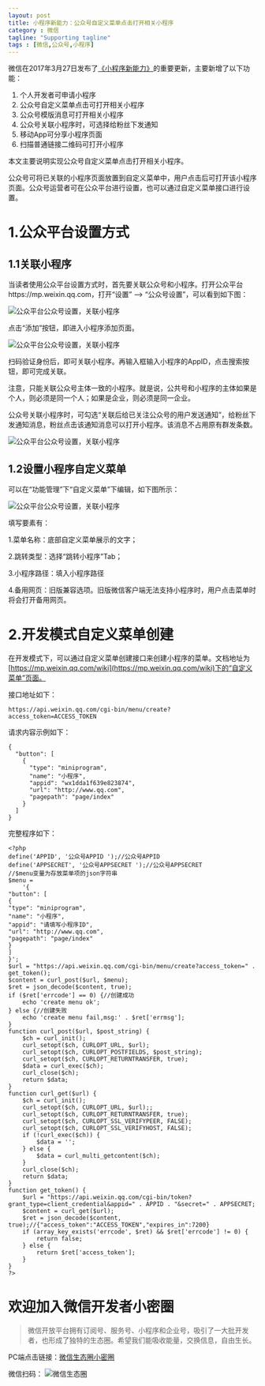 ```yaml
---
layout: post
title: 小程序新能力：公众号自定义菜单点击打开相关小程序
category : 微信
tagline: "Supporting tagline"
tags : [微信,公众号,小程序]
---
```


微信在2017年3月27日发布了[《小程序新能力》](https://mp.weixin.qq.com/s?__biz=MjM5NDAwMTA2MA==&mid=2695729676&idx=1&sn=2f0279377bcc6b0ea14d30389dfde698&chksm=83d74bc7b4a0c2d197ebad8e77b4e6a3f5c19a6ef91f0602b4a695d2ef0994fd1e6431a5babb&mpshare=1&scene=1&srcid=0327yIBkOfW0f1CEF7Sc1MY2#rd)的重要更新，主要新增了以下功能：  

1. 个人开发者可申请小程序
2. 公众号自定义菜单点击可打开相关小程序
3. 公众号模版消息可打开相关小程序
4. 公众号关联小程序时，可选择给粉丝下发通知
5. 移动App可分享小程序页面
6. 扫描普通链接二维码可打开小程序

本文主要说明实现公众号自定义菜单点击打开相关小程序。

公众号可将已关联的小程序页面放置到自定义菜单中，用户点击后可打开该小程序页面。公众号运营者可在公众平台进行设置，也可以通过自定义菜单接口进行设置。 

# 1.公众平台设置方式
## 1.1关联小程序

当读者使用公众平台设置方式时，首先要关联公众号和小程序。打开公众平台https://mp.weixin.qq.com，打开“设置” --> “公众号设置”，可以看到如下图：

![公众平台公众号设置，关联小程序](/images/2016/mp-add-relative-minapp.png)

点击“添加”按钮，即进入小程序添加页面。

![公众平台公众号设置，关联小程序](/images/2016/mp-add-relative-minapp-2.png)

扫码验证身份后，即可关联小程序。再输入框输入小程序的AppID，点击搜索按钮，即可完成关联。

注意，只能关联公众号主体一致的小程序。就是说，公共号和小程序的主体如果是个人，则必须是同一个人；如果是企业，则必须是同一企业。

公众号关联小程序时，可勾选“关联后给已关注公众号的用户发送通知”，给粉丝下发通知消息，粉丝点击该通知消息可以打开小程序。该消息不占用原有群发条数。

![公众平台公众号设置，关联小程序](/images/2016/mp-add-relative-minapp-2.png)


## 1.2设置小程序自定义菜单 

可以在“功能管理”下“自定义菜单”下编辑，如下图所示：

![公众平台公众号设置，关联小程序](/images/2016/mp-add-relative-minapp-2.png)
 

填写要素有：

1.菜单名称：底部自定义菜单展示的文字；

2.跳转类型：选择“跳转小程序”Tab；

3.小程序路径：填入小程序路径

4.备用网页：旧版兼容选项。旧版微信客户端无法支持小程序时，用户点击菜单时将会打开备用网页。

 

# 2.开发模式自定义菜单创建

在开发模式下，可以通过自定义菜单创建接口来创建小程序的菜单。文档地址为[https://mp.weixin.qq.com/wiki](https://mp.weixin.qq.com/wiki)下的“自定义菜单”页面。

接口地址如下：
```
https://api.weixin.qq.com/cgi-bin/menu/create?access_token=ACCESS_TOKEN
```
请求内容示例如下：
```
{
  "button": [
    {
      "type": "miniprogram",
      "name": "小程序",
      "appid": "wx1dda1f639e823874",
      "url": "http://www.qq.com",
      "pagepath": "page/index"
    }
  ]
}
```
完整程序如下：

```
<?php
define('APPID', '公众号APPID ');//公众号APPID
define('APPSECRET', '公众号APPSECRET ');//公众号APPSECRET
//$menu变量为存放菜单项的json字符串
$menu =
	'{
"button": [
{
"type": "miniprogram",
"name": "小程序",
"appid": "请填写小程序ID",
"url": "http://www.qq.com",
"pagepath": "page/index"
}
]
}';
$url = "https://api.weixin.qq.com/cgi-bin/menu/create?access_token=" . get_token();
$content = curl_post($url, $menu);
$ret = json_decode($content, true);
if ($ret['errcode'] == 0) {//创建成功
	echo 'create menu ok';
} else {//创建失败
	echo 'create menu fail,msg:' . $ret['errmsg'];
}
function curl_post($url, $post_string) {
	$ch = curl_init();
	curl_setopt($ch, CURLOPT_URL, $url);
	curl_setopt($ch, CURLOPT_POSTFIELDS, $post_string);
	curl_setopt($ch, CURLOPT_RETURNTRANSFER, true);
	$data = curl_exec($ch);
	curl_close($ch);
	return $data;
}
function curl_get($url) {
	$ch = curl_init();
	curl_setopt($ch, CURLOPT_URL, $url);;
	curl_setopt($ch, CURLOPT_RETURNTRANSFER, true);
	curl_setopt($ch, CURLOPT_SSL_VERIFYPEER, FALSE);
	curl_setopt($ch, CURLOPT_SSL_VERIFYHOST, FALSE);
	if (!curl_exec($ch)) {
		$data = '';
	} else {
		$data = curl_multi_getcontent($ch);
	}
	curl_close($ch);
	return $data;
}
function get_token() {
	$url = "https://api.weixin.qq.com/cgi-bin/token?grant_type=client_credential&appid=" . APPID . "&secret=" . APPSECRET;
	$content = curl_get($url);
	$ret = json_decode($content, true);//{"access_token":"ACCESS_TOKEN","expires_in":7200}
	if (array_key_exists('errcode', $ret) && $ret['errcode'] != 0) {
		return false;
	} else {
		return $ret['access_token'];
	}
}
?>
```

# 欢迎加入微信开发者小密圈
>微信开放平台拥有订阅号、服务号、小程序和企业号，吸引了一大批开发者，也形成了独特的生态圈。希望我们能吸收能量，交换信息，自由生长。

PC端点击链接：[微信生态圈小密圈](https://wx.xiaomiquan.com/mweb/views/joingroup/join_group.html?group_id=4221251218&secret=7hrxv8fo5gg7qnjagobezs1g05wsus91&extra=03805215ea752e7e60e44178c4f4f15003ec659aa155aacda4ae846184cea8fe)

微信扫码：
![微信生态圈](http://wx4.sinaimg.cn/large/7ed0a961ly1fdb80fejqmj20k20u8diq.jpg)